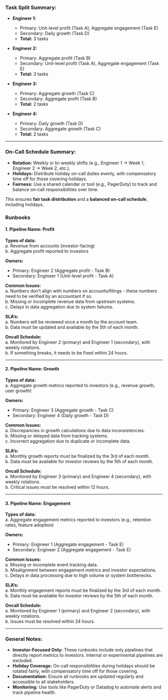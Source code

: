 ### **Task Split Summary:**

- **Engineer 1:**  
  - Primary: Unit-level profit (Task A), Aggregate engagement (Task E)  
  - Secondary: Daily growth (Task D)  
  - **Total:** 3 tasks  

- **Engineer 2:**  
  - Primary: Aggregate profit (Task B)  
  - Secondary: Unit-level profit (Task A), Aggregate engagement (Task E)  
  - **Total:** 3 tasks  

- **Engineer 3:**  
  - Primary: Aggregate growth (Task C)  
  - Secondary: Aggregate profit (Task B)  
  - **Total:** 2 tasks  

- **Engineer 4:**  
  - Primary: Daily growth (Task D)  
  - Secondary: Aggregate growth (Task C)  
  - **Total:** 2 tasks  

---

### **On-Call Schedule Summary:**

- **Rotation:** Weekly or bi-weekly shifts (e.g., Engineer 1 → Week 1, Engineer 2 → Week 2, etc.).  
- **Holidays:** Distribute holiday on-call duties evenly, with compensatory time off for those covering holidays.  
- **Fairness:** Use a shared calendar or tool (e.g., PagerDuty) to track and balance on-call responsibilities over time.  

This ensures **fair task distribution** and a **balanced on-call schedule**, including holidays.


### Runbooks

#### 1. Pipeline Name: Profit  
**Types of data:**  
a. Revenue from accounts (investor-facing)  
b. Aggregate profit reported to investors  

**Owners:**  
- Primary: Engineer 2 (Aggregate profit - Task B)  
- Secondary: Engineer 1 (Unit-level profit - Task A)  

**Common Issues:**  
a. Numbers don’t align with numbers on accounts/filings - these numbers need to be verified by an accountant if so.  
b. Missing or incomplete revenue data from upstream systems.  
c. Delays in data aggregation due to system failures.  

**SLA’s:**  
a. Numbers will be reviewed once a month by the account team.  
b. Data must be updated and available by the 5th of each month.  

**Oncall Schedule:**  
a. Monitored by Engineer 2 (primary) and Engineer 1 (secondary), with weekly rotations.  
b. If something breaks, it needs to be fixed within 24 hours.  

---

#### 2. Pipeline Name: Growth  
**Types of data:**  
a. Aggregate growth metrics reported to investors (e.g., revenue growth, user growth)  

**Owners:**  
- Primary: Engineer 3 (Aggregate growth - Task C)  
- Secondary: Engineer 4 (Daily growth - Task D)  

**Common Issues:**  
a. Discrepancies in growth calculations due to data inconsistencies.  
b. Missing or delayed data from tracking systems.  
c. Incorrect aggregation due to duplicate or incomplete data.  

**SLA’s:**  
a. Monthly growth reports must be finalized by the 3rd of each month.  
b. Data must be available for investor reviews by the 5th of each month.  

**Oncall Schedule:**  
a. Monitored by Engineer 3 (primary) and Engineer 4 (secondary), with weekly rotations.  
b. Critical issues must be resolved within 12 hours.  

---

#### 3. Pipeline Name: Engagement  
**Types of data:**  
a. Aggregate engagement metrics reported to investors (e.g., retention rates, feature adoption)  

**Owners:**  
- Primary: Engineer 1 (Aggregate engagement - Task E)  
- Secondary: Engineer 2 (Aggregate engagement - Task E)  

**Common Issues:**  
a. Missing or incomplete event tracking data.  
b. Misalignment between engagement metrics and investor expectations.  
c. Delays in data processing due to high volume or system bottlenecks.  

**SLA’s:**  
a. Monthly engagement reports must be finalized by the 3rd of each month.  
b. Data must be available for investor reviews by the 5th of each month.  

**Oncall Schedule:**  
a. Monitored by Engineer 1 (primary) and Engineer 2 (secondary), with weekly rotations.  
b. Issues must be resolved within 24 hours.  

---

### General Notes:  
- **Investor-Focused Only:** These runbooks include only pipelines that directly report metrics to investors. Internal or experimental pipelines are excluded.  
- **Holiday Coverage:** On-call responsibilities during holidays should be rotated fairly, with compensatory time off for those covering.  
- **Documentation:** Ensure all runbooks are updated regularly and accessible to all stakeholders.  
- **Monitoring:** Use tools like PagerDuty or Datadog to automate alerts and track pipeline health.  
